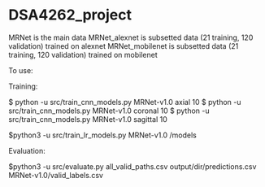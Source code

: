 # DSA4262_project

MRNet is the main data
MRNet_alexnet is subsetted data (21 training, 120 validation) trained on alexnet
MRNet_mobilenet is subsetted data (21 training, 120 validation) trained on mobilenet

To use:

Training:

$ python -u src/train_cnn_models.py MRNet-v1.0 axial 10
$ python -u src/train_cnn_models.py MRNet-v1.0 coronal 10
$ python -u src/train_cnn_models.py MRNet-v1.0 sagittal 10

$python3 -u src/train_lr_models.py MRNet-v1.0 /models

Evaluation:

$python3 -u src/evaluate.py all_valid_paths.csv output/dir/predictions.csv MRNet-v1.0/valid_labels.csv
